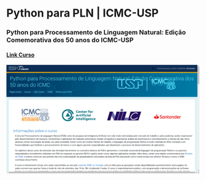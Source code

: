 # **Python para PLN | ICMC-USP**

### **Python para Processamento de Linguagem Natural: Edição Comemorativa dos 50 anos do ICMC-USP**

#### [Link Curso](https://cursosextensao.usp.br/course/view.php?id=2721)

<center><img src="/utils/banner.png" width="900"></center>

